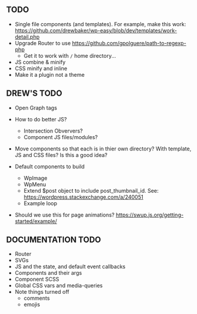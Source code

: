 ## TODO
- Single file components (and templates). For example, make this work: https://github.com/drewbaker/wp-easy/blob/dev/templates/work-detail.php
- Upgrade Router to use https://github.com/gpolguere/path-to-regexp-php
    - Get it to work with `/` home directory...
- JS combine & minify
- CSS minify and inline
- Make it a plugin not a theme

## DREW'S TODO
- Open Graph tags
- How to do better JS?
    - Intersection Obververs?
    - Component JS files/modules?
- Move components so that each is in thier own directory? With template, JS and CSS files? Is this a good idea?

- Default components to build
    - WpImage
    - WpMenu
    - Extend $post object to include post_thumbnail_id. See: https://wordpress.stackexchange.com/a/240051    
    - Example loop

- Should we use this for page animations? https://swup.js.org/getting-started/example/

## DOCUMENTATION TODO
- Router
- SVGs
- JS and the state, and default event callbacks
- Components and their args
- Component SCSS
- Global CSS vars and media-queries
- Note things turned off
    - comments
    - emojis